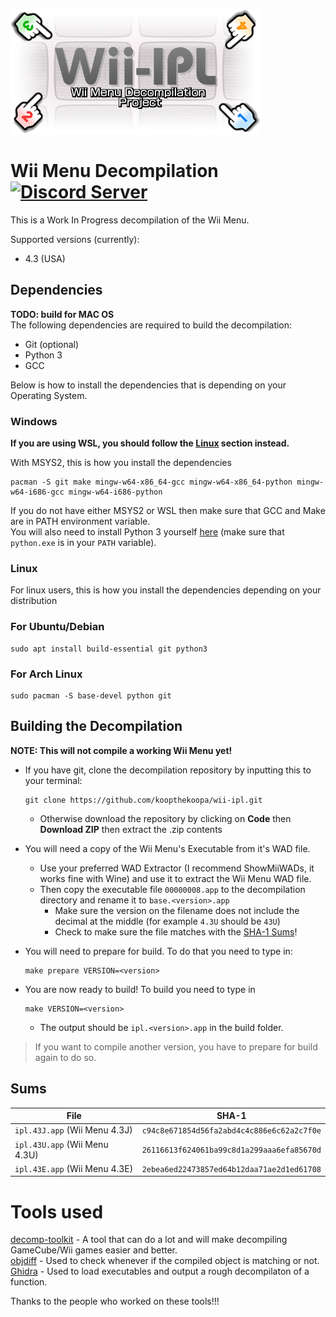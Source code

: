 ![Decompilation Logo Here](./misc/logo.png)
# Wii Menu Decompilation [![Discord Server][discord-server-badge]][discord-server-link]
[discord-server-link]: https://discord.gg/hKx3FJJgrV
[discord-server-badge]: https://img.shields.io/discord/727908905392275526?color=%237289DA&logo=discord&logoColor=%23FFFFFF
This is a Work In Progress decompilation of the Wii Menu.

Supported versions (currently):
- 4.3 (USA)

## Dependencies
**TODO: build for MAC OS**   
The following dependencies are required to build the decompilation:   

- Git (optional)
- Python 3
- GCC

Below is how to install the dependencies that is depending on your Operating System.   

### Windows

**If you are using WSL, you should follow the [Linux](#linux) section instead.**

With MSYS2, this is how you install the dependencies

```
pacman -S git make mingw-w64-x86_64-gcc mingw-w64-x86_64-python mingw-w64-i686-gcc mingw-w64-i686-python
```

If you do not have either MSYS2 or WSL then make sure that GCC and Make are in PATH environment variable.   
You will also need to install Python 3 yourself [here](https://www.python.org/downloads/) (make sure that `python.exe` is in your `PATH` variable).

### Linux

For linux users, this is how you install the dependencies depending on your distribution

### For Ubuntu/Debian
```
sudo apt install build-essential git python3
```

### For Arch Linux
```
sudo pacman -S base-devel python git
```

## Building the Decompilation
**NOTE: This will not compile a working Wii Menu yet!**
- If you have git, clone the decompilation repository by inputting this to your terminal:
  ```
  git clone https://github.com/koopthekoopa/wii-ipl.git
  ```
  - Otherwise download the repository by clicking on **Code** then **Download ZIP** then extract the .zip contents   

- You will need a copy of the Wii Menu's Executable from it's WAD file.
  - Use your preferred WAD Extractor (I recommend ShowMiiWADs, it works fine with Wine) and use it to extract the Wii Menu WAD file.
  - Then copy the executable file `00000008.app` to the decompilation directory and rename it to `base.<version>.app`
    - Make sure the version on the filename does not include the decimal at the middle (for example `4.3U` should be `43U`)
    - Check to make sure the file matches with the [SHA-1 Sums](#sums)!   

- You will need to prepare for build. To do that you need to type in:
  ```
  make prepare VERSION=<version>
  ```   

- You are now ready to build! To build you need to type in
  ```
  make VERSION=<version>
  ```
  - The output should be `ipl.<version>.app` in the build folder.
  
> If you want to compile another version, you have to prepare for build again to do so.

## Sums
|File|SHA-1|
|-------------------------------|-----------------------------|
|`ipl.43J.app` (Wii Menu 4.3J)|`c94c8e671854d56fa2abd4c4c886e6c62a2c7f0e`|
|`ipl.43U.app` (Wii Menu 4.3U)|`26116613f624061ba99c8d1a299aaa6efa85670d`|
|`ipl.43E.app` (Wii Menu 4.3E)|`2ebea6ed22473857ed64b12daa71ae2d1ed61708`|

# Tools used
[decomp-toolkit](https://www.github.com/encounter/decomp-toolkit) - A tool that can do a lot and will make decompiling GameCube/Wii games easier and better.   
[objdiff](https://www.github.com/encounter/objdiff) - Used to check whenever if the compiled object is matching or not.   
[Ghidra](https://www.github.com/NationalSecurityAgency/ghidra) - Used to load executables and output a rough decompilaton of a function.   
   
Thanks to the people who worked on these tools!!!


